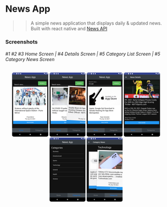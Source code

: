 # News App

> > A simple news application that displays daily & updated news.  
> > Built with react native and [News API](https://newsapi.org/)

### Screenshots

<div>
<h6>
#1 #2 #3 Home Screen | #4 Details Screen | #5 Category List Screen | #5 Category News Screen
</h6>
</div>

<div align="center">
<img src="assets/screenshots/Screenshot_1619059383.png" style="border-radius:5px;" alt="Home" height="200">
<img src="assets/screenshots/Screenshot_1619059410.png" style="border-radius:5px;" alt="Home" height="200">
<img src="assets/screenshots/Screenshot_1619059796.png" style="border-radius:5px;" alt="Home" height="200">
<img src="assets/screenshots/Screenshot_1619059425.png" style="border-radius:5px;" alt="Details" height="200">
<img src="assets/screenshots/Screenshot_1619059806.png" style="border-radius:5px;" alt="Category List" height="200">
<img src="assets/screenshots/Screenshot_1619059818.png" style="border-radius:5px;" alt="Category News" height="200">
</div>
